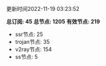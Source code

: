 更新时间2022-11-19 03:23:52

**总订阅: 45**
**总节点: 1205**
**有效节点: 219**
- ssr节点: 25
- trojan节点: 35
- v2ray节点: 154
- ss节点: 5
